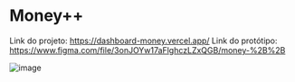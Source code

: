 # Money++

Link do projeto: https://dashboard-money.vercel.app/
Link do protótipo: https://www.figma.com/file/3onJOYw17aFlghczLZxQGB/money-%2B%2B

![image](https://user-images.githubusercontent.com/71454293/182374336-5c6a0e4f-6264-4dcb-bba6-c6346e0dd574.png)
